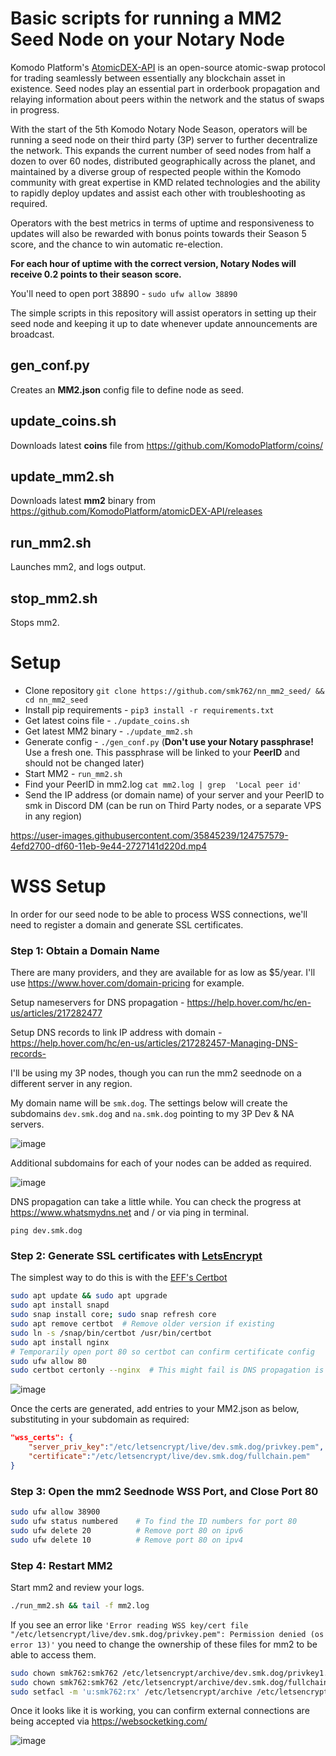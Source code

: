 # Basic scripts for running a MM2 Seed Node on your Notary Node

Komodo Platform's [AtomicDEX-API](https://github.com/KomodoPlatform/atomicDEX-API) is an open-source atomic-swap protocol for trading seamlessly between essentially any blockchain asset in existence. Seed nodes play an essential part in orderbook propagation and relaying information about peers within the network and the status of swaps in progress. 

With the start of the 5th Komodo Notary Node Season, operators will be running a seed node on their third party (3P) server to further decentralize the network. This expands the current number of seed nodes from half a dozen to over 60 nodes, distributed geographically across the planet, and maintained by a diverse group of respected people within the Komodo community with great expertise in KMD related technologies and the ability to rapidly deploy updates and assist each other with troubleshooting as required.

Operators with the best metrics in terms of uptime and responsiveness to updates will also be rewarded with bonus points towards their Season 5 score, and the chance to win automatic re-election.

**For each hour of uptime with the correct version, Notary Nodes will receive 0.2 points to their season score.**

You'll need to open port 38890 - `sudo ufw allow 38890`



The simple scripts in this repository will assist operators in setting up their seed node and keeping it up to date whenever update announcements are broadcast.

## gen_conf.py
Creates an **MM2.json** config file to define node as seed.

## update_coins.sh
Downloads latest **coins** file from https://github.com/KomodoPlatform/coins/

## update_mm2.sh
Downloads latest **mm2** binary from https://github.com/KomodoPlatform/atomicDEX-API/releases

## run_mm2.sh
Launches mm2, and logs output.

## stop_mm2.sh
Stops mm2.

# Setup

- Clone repository `git clone https://github.com/smk762/nn_mm2_seed/ && cd nn_mm2_seed`
- Install pip requirements - `pip3 install -r requirements.txt`
- Get latest coins file - `./update_coins.sh`
- Get latest MM2 binary - `./update_mm2.sh`
- Generate config - `./gen_conf.py` (**Don't use your Notary passphrase!** Use a fresh one. This passphrase will be linked to your **PeerID** and should not be changed later)
- Start MM2 - `run_mm2.sh`
- Find your PeerID in mm2.log `cat mm2.log | grep  'Local peer id'`
- Send the IP address (or domain name) of your server and your PeerID to smk in Discord DM (can be run on Third Party nodes, or a separate VPS in any region)


https://user-images.githubusercontent.com/35845239/124757579-4efd2700-df60-11eb-9e44-2727141d220d.mp4


# WSS Setup

In order for our seed node to be able to process WSS connections, we'll need to register a domain and generate SSL certificates.

### Step 1: Obtain a Domain Name
There are many providers, and they are available for as low as $5/year. I'll use https://www.hover.com/domain-pricing for example.

Setup nameservers for DNS propagation - https://help.hover.com/hc/en-us/articles/217282477

Setup DNS records to link IP address with domain - https://help.hover.com/hc/en-us/articles/217282457-Managing-DNS-records-

I'll be using my 3P nodes, though you can run the mm2 seednode on a different server in any region.

My domain name will be `smk.dog`. The settings below will create the subdomains `dev.smk.dog` and `na.smk.dog` pointing to my 3P Dev & NA servers.

![image](https://user-images.githubusercontent.com/35845239/171760406-3dfb473a-5db9-47eb-bdaf-3b4e81ae739c.png)

Additional subdomains for each of your nodes can be added as required.

![image](https://user-images.githubusercontent.com/35845239/171760521-1f0c3a59-3fbd-4c9e-8abf-6249bd856c57.png)

DNS propagation can take a little while. You can check the progress at https://www.whatsmydns.net and / or via ping in terminal.

`ping dev.smk.dog`

### Step 2: Generate SSL certificates with [LetsEncrypt](https://letsencrypt.org/getting-started/)

The simplest way to do this is with the [EFF's Certbot](https://certbot.eff.org/)

```bash
sudo apt update && sudo apt upgrade
sudo apt install snapd
sudo snap install core; sudo snap refresh core
sudo apt remove certbot  # Remove older version if existing
sudo ln -s /snap/bin/certbot /usr/bin/certbot
sudo apt install nginx
# Temporarily open port 80 so certbot can confirm certificate config
sudo ufw allow 80
sudo certbot certonly --nginx  # This might fail is DNS propagation is not yet complete - if so, try again later
```
![image](https://user-images.githubusercontent.com/35845239/171763816-a755bdb5-19ed-48ea-8c48-c8b69c540c0c.png)


Once the certs are generated, add entries to your MM2.json as below, substituting in your subdomain as required:

```json
"wss_certs": {
    "server_priv_key":"/etc/letsencrypt/live/dev.smk.dog/privkey.pem",
    "certificate":"/etc/letsencrypt/live/dev.smk.dog/fullchain.pem"
}
```

### Step 3: Open the mm2 Seednode WSS Port, and Close Port 80

```bash
sudo ufw allow 38900
sudo ufw status numbered    # To find the ID numbers for port 80
sudo ufw delete 20          # Remove port 80 on ipv6
sudo ufw delete 10          # Remove port 80 on ipv4
```

### Step 4: Restart MM2

Start mm2 and review your logs.
```bash
./run_mm2.sh && tail -f mm2.log
```

If you see an error like `'Error reading WSS key/cert file "/etc/letsencrypt/live/dev.smk.dog/privkey.pem": Permission denied (os error 13)'` you need to change the ownership of these files for mm2 to be able to access them.

```bash
sudo chown smk762:smk762 /etc/letsencrypt/archive/dev.smk.dog/privkey1.pem
sudo chown smk762:smk762 /etc/letsencrypt/archive/dev.smk.dog/fullchain1.pem
sudo setfacl -m 'u:smk762:rx' /etc/letsencrypt/archive /etc/letsencrypt/live    # You might need to 'sudo apt install acl' first
```

Once it looks like it is working, you can confirm external connections are being accepted via https://websocketking.com/

![image](https://user-images.githubusercontent.com/35845239/171772951-86d6fb8e-c9d0-40ee-88b6-3124a942d1b8.png)

